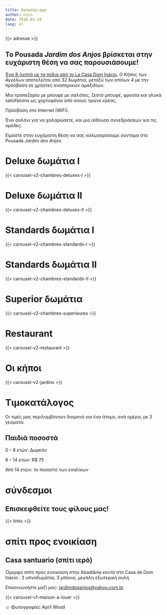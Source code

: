 ```yaml
---
title: Καλωσόρισμα
author: nico
date: 2016-01-19
lang: el
---
```


{{< adresse >}}

## Το Pousada <i>Jardim dos Anjos</i> βρίσκεται στην ευχάριστη θέση να σας παρουσιάσουμε!

<a href="http://goo.gl/maps/i1L2U"><span class="domInacio">Ένα 8-λεπτά με τα πόδια από το La Casa Dom Inácio</span></a>, <i>Ο Κήπος των Αγγέλων</i> αποτελείται από 32 δωμάτια, μεταξύ των οποίων 4 με την πρόσβαση σε χρήστες αναπηρικών αμαξιδίων.

Μια τραπεζαρία με μπουφέ με σαλάτες, ζεστό μπουφέ, φρούτα και γλυκά satisfairons ως χορτοφάγοι από όσους τρώνε κρέας.

Πρόσβαση στο Internet (WiFi).

Ένα σαλόνι για να χαλαρώσετε, και μια αίθουσα συνεδριάσεων για τις ομάδες.

Είμαστε στην ευχάριστη θέση να σας καλωσορίσουμε σύντομα στο Pousada <i>Jardim dos Anjos</i>.

<h1 id="photos_chambres_deluxes_I">Deluxe δωμάτια I</h1>

{{< carousel-v2-chambres-deluxes-I >}}

<h1 id="photos_chambres_deluxes_II">Deluxe δωμάτια II</h1>

{{< carousel-v2-chambres-deluxes-II >}}

<h1 id="photos_chambres_standards_I">Standards δωμάτια I</h1>

{{< carousel-v2-chambres-standards-I >}}

<h1 id="photos_chambres_standards_II">Standards δωμάτια II</h1>

{{< carousel-v2-chambres-standards-II >}}

<h1 id="photos_chambres_superieures">Superior δωμάτια</h1>

{{< carousel-v2-chambres-superieures >}}


<h1 id="photos_restaurant">Restaurant</h1>

{{< carousel-v2-restaurant >}}

<h1 id="photos_jardins">Οι κήποι</h1>

{{< carousel-v2-jardins >}}

<!--
# Φωτογραφίες

[metaslider id=92]

*φωτογράφος: Pasha Antonov: <a href="http://www.pavelantonov.com">www.pavelantonov.com</a>
-->


# Τιμοκατάλογος

Οι τιμές μας περιλαμβάνουν διαμονή για ένα άτομο, ανά ημέρα, με 3 γεύματα.

## Παιδιά ποσοστά

0 – 8 ετών: Δωρεάν

8 – 14 ετών: R$ 75

Από 14 ετών: το ποσοστό των ενηλίκων

<!--
<h1>Μαρτυρίες</h1>
-->
<!-- Vide -->


# σύνδεσμοι

## Επισκεφθείτε τους φίλους μας!

{{< links >}}


# σπίτι προς ενοικίαση

## Casa santuario (σπίτι ιερό)

Όμορφο σπίτι προς ενοικίαση στην Abadiânia κοντά στο Casa de Dom Inácio : 3 υπνοδωμάτια, 3 μπάνια, μεγάλη εξωτερική αυλή

Επικοινωνήστε μαζί μας: <a href="mailto:jardimdosanjos@yahoo.com.br">jardimdosanjos@yahoo.com.br</a>

{{< carousel-v1-maison-a-louer >}}

☺ Φωτογραφίες April Wood
